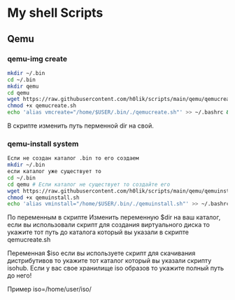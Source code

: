 # My shell Scripts

## Qemu

###  qemu-img create
 ```bash 
 mkdir ~/.bin
 cd ~/.bin
 mkdir qemu
 cd qemu
 wget https://raw.githubusercontent.com/h0lik/scripts/main/qemu/qemucreate.sh
 chmod +x qemucreate.sh
 echo 'alias vmcreate="/home/$USER/.bin/./qemucreate.sh"' >> ~/.bashrc && source ~/.bashrc
 ```
В скрипте изменить путь перменной dir на свой.

###  qemu-install system
````bash 
Если не создан каталог .bin то его создаем 
mkdir ~/.bin
если каталог уже существует то 
cd ~/.bin 
cd qemu # Если каталог не существует то создайте его 
wget https://raw.githubusercontent.com/h0lik/scripts/main/qemu/qemuinstall.sh
chmod +x qemuinstall.sh
echo 'alias vminstall="/home/$USER/.bin/./qemuinstall.sh"' >> ~/.bashrc && source ~/.bashrc
````
По переменным в скрипте 
Изменить переменную $dir на ваш каталог, если вы использовали скрипт для создания виртуального диска то укажите тот путь до каталога который вы указали в скрипте qemucreate.sh

Переменная $iso если вы используете скрипт для скачивания дистрибутивов то укажите тот каталог который вы указали скрипту isohub.
Если у вас свое хранилище iso образов то укажите полный путь до него!

Пример 
iso=/home/user/iso/

